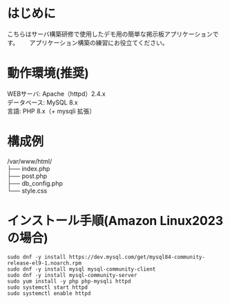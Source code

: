 # はじめに
こちらはサーバ構築研修で使用したデモ用の簡単な掲示板アプリケーションです。　　
アプリケーション構築の練習にお役立てください。

# 動作環境(推奨)
WEBサーバ: Apache（httpd）2.4.x  
データベース: MySQL 8.x  
言語: PHP 8.x（+ mysqli 拡張）  

# 構成例
/var/www/html/  
├── index.php  
├── post.php  
├── db_config.php  
└── style.css  

# インストール手順(Amazon Linux2023の場合)
```
sudo dnf -y install https://dev.mysql.com/get/mysql84-community-release-el9-1.noarch.rpm
sudo dnf -y install mysql mysql-community-client
sudo dnf -y install mysql-community-server
sudo yum install -y php php-mysqli httpd
sudo systemctl start httpd
sudo systemctl enable httpd
```